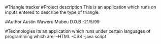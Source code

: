 #Triangle tracker
#Project description
This is an application which runs on inputs entered to describe the type of triangle.

#Author
Austin Waweru Mubeu
D.O.B -21/5/99

#Technologies
Its an application which runs under certain languages of programming which are;
   -HTML
   -CSS
   -java script
